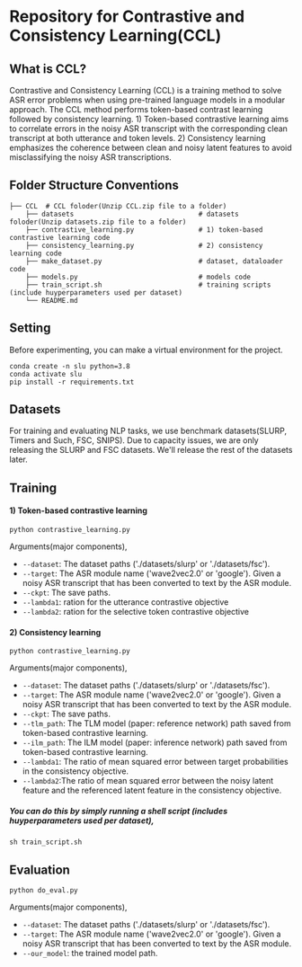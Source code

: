 # Repository for Contrastive and Consistency Learning(CCL) 

## What is CCL?

Contrastive and Consistency Learning (CCL) is a training method to solve ASR error problems when using pre-trained language models in a modular approach. The CCL method performs token-based contrast learning
followed by consistency learning. 1) Token-based contrastive learning aims to correlate errors in the noisy ASR transcript with the corresponding clean transcript at both utterance and token levels. 2) Consistency learning emphasizes the coherence between clean and noisy latent features to avoid misclassifying the noisy ASR transcriptions. 



## Folder Structure Conventions

    ├── CCL  # CCL foloder(Unzip CCL.zip file to a folder)
        ├── datasets                               # datasets foloder(Unzip datasets.zip file to a folder)
        ├── contrastive_learning.py                # 1) token-based contrastive learning code
        ├── consistency_learning.py                # 2) consistency learning code 
        ├── make_dataset.py                        # dataset, dataloader code 
        ├── models.py                              # models code 
        ├── train_script.sh                        # training scripts (include huyperparameters used per dataset)
        └── README.md



## Setting

Before experimenting, you can make a virtual environment for the project.

```shell
conda create -n slu python=3.8
conda activate slu
pip install -r requirements.txt
```



## Datasets

For training and evaluating NLP tasks, we use benchmark datasets(SLURP, Timers and Such, FSC, SNIPS). Due to capacity issues, we are only releasing the SLURP and FSC datasets. We'll release the rest of the datasets later. 



## Training



#### 1) Token-based contrastive learning

```shell
python contrastive_learning.py
```
Arguments(major components),
* `--dataset`: The dataset paths ('./datasets/slurp' or './datasets/fsc'). 
* `--target`: The ASR module name ('wave2vec2.0' or 'google'). Given a noisy ASR transcript that has been converted to text by the ASR module.
* `--ckpt`: The save paths.
* `--lambda1`: ration for the utterance contrastive objective 
* `--lambda2`: ration for the selective token contrastive objective



#### 2) Consistency learning

```shell
python contrastive_learning.py
```
Arguments(major components),
* `--dataset`: The dataset paths ('./datasets/slurp' or './datasets/fsc'). 
* `--target`: The ASR module name ('wave2vec2.0' or 'google'). Given a noisy ASR transcript that has been converted to text by the ASR module.
* `--ckpt`: The save paths.
* `--tlm_path`: The TLM model (paper: reference network) path saved from token-based contrastive learning. 
* `--ilm_path`: The ILM model (paper: inference network) path saved from token-based contrastive learning.
* `--lambda1`: The ratio of mean squared error between target probabilities in the consistency objective. 
* `--lambda2`:The ratio of mean squared error between the noisy latent feature and the referenced latent feature in the consistency objective. 


##### You can do this by simply running a shell script (includes huyperparameters used per dataset),
```shell
sh train_script.sh
```


## Evaluation

```shell
python do_eval.py
```
Arguments(major components),
* `--dataset`: The dataset paths ('./datasets/slurp' or './datasets/fsc'). 
* `--target`: The ASR module name ('wave2vec2.0' or 'google'). Given a noisy ASR transcript that has been converted to text by the ASR module.
* `--our_model`: the trained model path.

